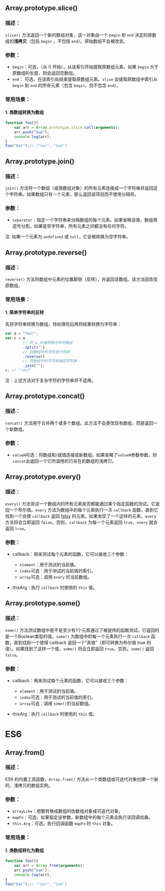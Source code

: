 ## Array.prototype.slice()

### 描述：

`slice()` 方法返回一个新的数组对象，这一对象由一个 `begin` 和 `end` 决定的原数组的**浅拷贝**（包括 `begin` ，不包括 `end`）。原始数组不会被改变。

### 参数：

- `begin`：可选，（从 0 开始），从该索引开始提取原数组元素。如果 `begin` 大于原数组的长度，则会返回空数组。
- `end`： 可选，在该索引处结束提取原数组元素。`slice` 会提取原数组中索引从 `begin` 到 `end` 的所有元素（包含 `begin`，但不包含 `end`）。

### 常用场景：

#### 1. 类数组转换为数组

```js
function foo(){
    var arr = Array.prototype.slice.call(arguments);
    arr.push("bam");
	console.log(arr);
}
foo("bar");// ["bar", "bam"]
```



## Array.prototype.join()

### 描述：

`join()` 方法将一个数组（或类数组对象）的所有元素连接成一个字符串并返回这个字符串。如果数组只有一个元素，那么返回该项目而不使用分隔符。

### 参数：

- `separator`：指定一个字符串来分隔数组的每个元素。如果省略该值，数组用逗号分割，如果是空字符串，所有元素之间都没有任何字符。

注: 如果一个元素为 `undefined` 或 `null`，它会被转换为空字符串。



## Array.prototype.reverse()

### 描述：

`reverse()` 方法将数组中元素的位置颠倒（反转），并返回该数组。该方法回改变原数组。

### 常用场景：

#### 1. 简单字符串的反转

先将字符串转换为数组，待处理完后再将结果转换为字符串：

```js
var a = "foo!";
var c = a
		// 将 a 的值转换为字符数组
		.split("")
		// 将数组中的字符进行倒转
		.reverse()
		// 将数组中的字符拼接回字符串
		.join("");
c; // "!oof"
```

注：上述方法对于复杂字符的字符串并不适用。



##  Array.prototype.concat()

### 描述：

`concat()` 方法用于合并两个或多个数组。此方法不会更改现有数组，而是返回一个新数组。

### 参数：

- `valueN`可选：将数组和/或值连接成新数组。如果省略了`valueN`参数参数，则`concat`会返回一个它所调用的已存在的数组的浅拷贝。



## Array.prototype.every()

### 描述：

`every()` 方法测试一个数组内的所有元素是否都能通过某个指定函数的测试。它返回一个布尔值。`every` 方法为数组中的每个元素执行一次 `callback` 函数，直到它找到一个会使 `callback` 返回 [falsy](https://developer.mozilla.org/zh-CN/docs/Glossary/Falsy) 的元素。如果发现了一个这样的元素，`every` 方法将会立即返回 `false`。否则，`callback` 为每一个元素返回 `true`，`every` 就会返回 `true`。

### 参数：

- callback：用来测试每个元素的函数，它可以接收三个参数：
  - `element`：用于测试的当前值。
  - `index`可选：用于测试的当前值的索引。
  - `array`可选：调用 `every` 的当前数组。

- thisArg：执行 `callback` 时使用的 `this` 值。



## Array.prototype.some()

### 描述：

`some()` 方法测试数组中是不是至少有1个元素通过了被提供的函数测试。它返回的是一个Boolean类型的值。`some()` 为数组中的每一个元素执行一次 `callback` 函数，直到找到一个使得 callback 返回一个“真值”（即可转换为布尔值 true 的值）。如果找到了这样一个值，`some()` 将会立即返回 `true`。否则，`some()` 返回 `false`。

### 参数：

- callback：用来测试每个元素的函数，它可以接收三个参数：
  - `element`：用于测试的当前值。
  - `index`可选：用于测试的当前值的索引。
  - `array`可选：调用 `some()`的当前数组。

- thisArg：执行 `callback` 时使用的 `this` 值。

# ES6

## Array.from()

### 描述：

ES6 的内置工具函数，`Array.from()` 方法从一个类数组或可迭代对象创建一个新的，浅拷贝的数组实例。

### 参数：

- `arrayLike`：想要转换成数组的伪数组对象或可迭代对象。
- `mapFn`：可选，如果指定该参数，新数组中的每个元素会执行该回调哈桑。
- `this.Arg`：可选，执行回调函数 `mapFn` 时 `this` 对象。

### 常用场景：

#### 1. 类数组转化为数组

```js
function foo(){
    var arr = Array.from(arguments);
    arr.push("bam");
	console.log(arr);
}
foo("bar");// ["bar", "bam"]
```


